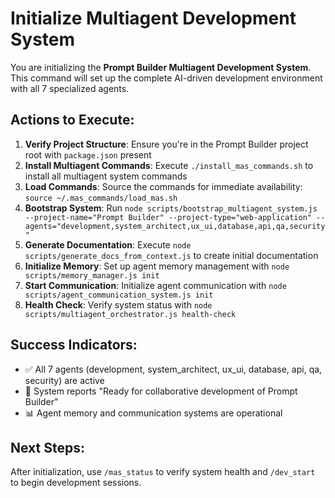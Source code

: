 # Initialize Multiagent Development System

You are initializing the **Prompt Builder Multiagent Development System**. This command will set up the complete AI-driven development environment with all 7 specialized agents.

## Actions to Execute:

1. **Verify Project Structure**: Ensure you're in the Prompt Builder project root with `package.json` present
2. **Install Multiagent Commands**: Execute `./install_mas_commands.sh` to install all multiagent system commands
3. **Load Commands**: Source the commands for immediate availability: `source ~/.mas_commands/load_mas.sh`
4. **Bootstrap System**: Run `node scripts/bootstrap_multiagent_system.js --project-name="Prompt Builder" --project-type="web-application" --agents="development,system_architect,ux_ui,database,api,qa,security"`
5. **Generate Documentation**: Execute `node scripts/generate_docs_from_context.js` to create initial documentation
6. **Initialize Memory**: Set up agent memory management with `node scripts/memory_manager.js init`
7. **Start Communication**: Initialize agent communication with `node scripts/agent_communication_system.js init`
8. **Health Check**: Verify system status with `node scripts/multiagent_orchestrator.js health-check`

## Success Indicators:

- ✅ All 7 agents (development, system_architect, ux_ui, database, api, qa, security) are active
- 🚀 System reports "Ready for collaborative development of Prompt Builder"
- 📊 Agent memory and communication systems are operational

## Next Steps:

After initialization, use `/mas_status` to verify system health and `/dev_start` to begin development sessions.
